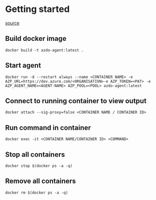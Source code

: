 # Getting started

[source](https://docs.microsoft.com/en-us/azure/devops/pipelines/agents/docker?view=azure-devops#linux)

## Build docker image

```
docker build -t azdo-agent:latest .
```

## Start agent

```
docker run -d --restart always --name <CONTAINER NAME> -e AZP_URL=https://dev.azure.com/<ORGANISATION>-e AZP_TOKEN=<PAT> -e AZP_AGENT_NAME=<AGENT-NAME> AZP_POOL=<POOL> azdo-agent:latest
```

## Connect to running container to view output

```
docker attach --sig-proxy=false <CONTAINER NAME / CONTAINER ID>
```

## Run command in container

```
docker exec -it <CONTAINER NAME/CONTAINER ID> <COMMAND>
```

## Stop all containers

```
docker stop $(docker ps -a -q)
```

## Remove all containers
```
docker rm $(docker ps -a -q)
```
